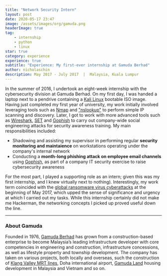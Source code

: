 ```yaml
---
title: "Network Security Intern"
layout: post
date: 2020-05-17 23:47
image: /assets/images/org/gamuda.png
headerImage: true
tag:
    - internship
    - python
    - linux
star: true
category: experience
experience: true
subtitle: "Experience: My first-ever internship at Gamuda Berhad"
author: nicholaschin
description: May 2017 - July 2017  |  Malaysia, Kuala Lumpur
---
```


In the summer of 2016, I undertook an eight-week internship with the cybersecurity division at Gamuda Berhad. On my first day, I was handed a laptop next to a pendrive containing a <a href="https://www.kali.org/">Kali Linux</a> bootable ISO image. Having just completed my first year of university, my work initially involved leveraging tools such as <a href="https://nmap.org/">Nmap</a> and <a href="https://docs.microsoft.com/en-us/windows-server/administration/windows-commands/nslookup">"nslookup"</a> to perform simple IP scanning and discovery. Later, I got to work with more advanced tools such as <a href="https://www.wireshark.org/">Wireshark</a>, <a href="https://github.com/trustedsec/social-engineer-toolkit">SET</a> and <a href="https://getgophish.com/">Gophish</a> to carry out company-wide social engineering attacks for security awareness training. My main responsibilities included:

-   Shadowing and assisting my supervisor in performing regular **security monitoring and maintaience** on workstations operating under the company's internal network
-   Conducting a **month-long phishing attack on employee email channels** using <a href="https://getgophish.com/">Gophish</a>, as part of a company IT security exercise to raise cybersecurity awareness

For the most part, I played a supporting role as an intern; given this was my first internship, and I knew virtually next to nothing). Interestingly, my work term coincided with the <a href="https://en.wikipedia.org/wiki/WannaCry_ransomware_attack">global ransomware virus cyberattacks</a> at the beginning of May 2017, which upped the sense of significance and urgency at which I carried out my tasks. While this internship certainly did not make me Hackerman, the networking concepts I picked up proved useful down the line.
<br>

<hr/>

### About Gamuda

Founded in 1976, <a href="https://gamuda.com.my/"> Gamuda Berhad</a> has grown from a construction-based enterprise to become Malaysia’s leading infrastructure developer with core competencies in engineering and construction, infrastructure concessions, as well as lifestyle property and township development. The company has taken on various projects, both locally and overseas, such the construction of <a href="http://mrt.com.my/">Klang Valley MRT lines</a>, Doha international airport, <a href="https://gamudaland.com.my/">Gamuda Land</a> housing development in Malaysia and Vietnam and so on.
